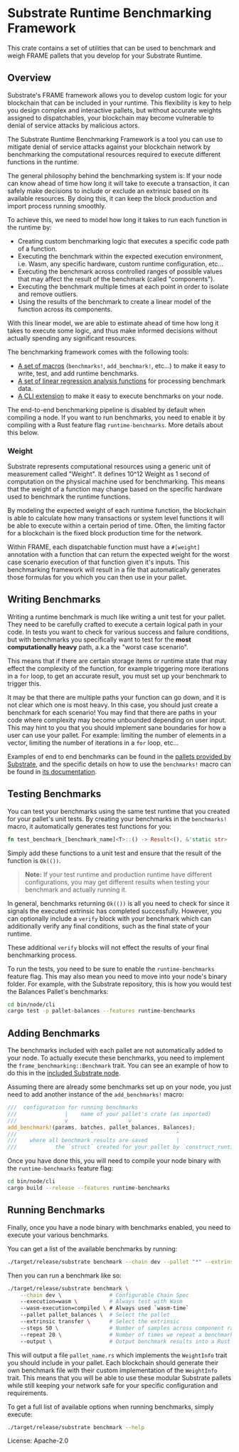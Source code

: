 # Substrate Runtime Benchmarking Framework

This crate contains a set of utilities that can be used to benchmark and weigh FRAME pallets that
you develop for your Substrate Runtime.

## Overview

Substrate's FRAME framework allows you to develop custom logic for your blockchain that can be
included in your runtime. This flexibility is key to help you design complex and interactive
pallets, but without accurate weights assigned to dispatchables, your blockchain may become vulnerable to denial of service attacks by malicious actors.

The Substrate Runtime Benchmarking Framework is a tool you can use to mitigate denial of service
attacks against your blockchain network by benchmarking the computational resources required to
execute different functions in the runtime.

The general philosophy behind the benchmarking system is: If your node can know
ahead of time how long it will take to execute a transaction, it can safely make decisions to
include or exclude an extrinsic based on its available resources. By doing this, it can keep the
block production and import process running smoothly.

To achieve this, we need to model how long it takes to run each function in the runtime by:

* Creating custom benchmarking logic that executes a specific code path of a function.
* Executing the benchmark within the expected execution environment, i.e. Wasm, any specific
  hardware, custom runtime configuration, etc...
* Executing the benchmark across controlled ranges of possible values that may affect the result of
  the benchmark (called "components").
* Executing the benchmark multiple times at each point in order to isolate and remove outliers.
* Using the results of the benchmark to create a linear model of the function across its components.

With this linear model, we are able to estimate ahead of time how long it takes to execute some
logic, and thus make informed decisions without actually spending any significant resources.

The benchmarking framework comes with the following tools:

* [A set of macros](./src/lib.rs) (`benchmarks!`, `add_benchmark!`, etc...) to make it easy to
  write, test, and add runtime benchmarks.
* [A set of linear regression analysis functions](./src/analysis.rs) for processing benchmark data.
* [A CLI extension](../../utils/benchmarking-cli/) to make it easy to execute benchmarks on your
  node.

The end-to-end benchmarking pipeline is disabled by default when compiling a node. If you want to
run benchmarks, you need to enable it by compiling with a Rust feature flag `runtime-benchmarks`.
More details about this below.

### Weight

Substrate represents computational resources using a generic unit of measurement called "Weight". It
defines 10^12 Weight as 1 second of computation on the physical machine used for benchmarking. This
means that the weight of a function may change based on the specific hardware used to benchmark the
runtime functions.

By modeling the expected weight of each runtime function, the blockchain is able to calculate how
many transactions or system level functions it will be able to execute within a certain period of
time. Often, the limiting factor for a blockchain is the fixed block production time for the
network.

Within FRAME, each dispatchable function must have a `#[weight]` annotation with a function that can
return the expected weight for the worst case scenario execution of that function given it's inputs.
This benchmarking framework will result in a file that automatically generates those formulas for
you which you can then use in your pallet.

## Writing Benchmarks

Writing a runtime benchmark is much like writing a unit test for your pallet. They need to be
carefully crafted to execute a certain logical path in your code. In tests you want to check for
various success and failure conditions, but with benchmarks you specifically want to test for the
**most computationally heavy** path, a.k.a the "worst case scenario".

This means that if there are certain storage items or runtime state that may effect the complexity
of the function, for example triggering more iterations in a `for` loop, to get an accurate result,
you must set up your benchmark to trigger this.

It may be that there are multiple paths your function can go down, and it is not clear which one is
most heavy. In this case, you should just create a benchmark for each scenario! You may find that
there are paths in your code where complexity may become unbounded depending on user input. This may
hint to you that you should implement sane boundaries for how a user can use your pallet. For
example: limiting the number of elements in a vector, limiting the number of iterations in a `for`
loop, etc...

Examples of end to end benchmarks can be found in the [pallets provided by Substrate](../), and the
specific details on how to use the `benchmarks!` macro can be found in [its
documentation](./src/lib.rs).

## Testing Benchmarks

You can test your benchmarks using the same test runtime that you created for your pallet's unit
tests. By creating your benchmarks in the `benchmarks!` macro, it automatically generates test
functions for you:

```rust
fn test_benchmark_[benchmark_name]<T>::() -> Result<(), &'static str>
```

Simply add these functions to a unit test and ensure that the result of the function is `Ok(())`.

> **Note:** If your test runtime and production runtime have different configurations, you may get
different results when testing your benchmark and actually running it.

In general, benchmarks returning `Ok(())` is all you need to check for since it signals the executed
extrinsic has completed successfully. However, you can optionally include a `verify` block with your
benchmark which can additionally verify any final conditions, such as the final state of your
runtime.

These additional `verify` blocks will not effect the results of your final benchmarking process.

To run the tests, you need to be sure to enable the `runtime-benchmarks` feature flag. This may also
mean you need to move into your node's binary folder. For example, with the Substrate repository,
this is how you would test the Balances Pallet's benchmarks:

```bash
cd bin/node/cli
cargo test -p pallet-balances --features runtime-benchmarks
```

## Adding Benchmarks

The benchmarks included with each pallet are not automatically added to your node. To actually
execute these benchmarks, you need to implement the `frame_benchmarking::Benchmark` trait. You can
see an example of how to do this in the [included Substrate
node](../../bin/node/runtime/src/lib.rs).

Assuming there are already some benchmarks set up on your node, you just need to add another
instance of the `add_benchmarks!` macro:

```rust
///  configuration for running benchmarks
///               |    name of your pallet's crate (as imported)
///               v                   v
add_benchmark!(params, batches, pallet_balances, Balances);
///                       ^                          ^
///    where all benchmark results are saved         |
///            the `struct` created for your pallet by `construct_runtime!`
```

Once you have done this, you will need to compile your node binary with the `runtime-benchmarks`
feature flag:

```bash
cd bin/node/cli
cargo build --release --features runtime-benchmarks
```

## Running Benchmarks

Finally, once you have a node binary with benchmarks enabled, you need to execute your various
benchmarks.

You can get a list of the available benchmarks by running:

```bash
./target/release/substrate benchmark --chain dev --pallet "*" --extrinsic "*" --repeat 0
```

Then you can run a benchmark like so:

```bash
./target/release/substrate benchmark \
    --chain dev \               # Configurable Chain Spec
    --execution=wasm \          # Always test with Wasm
    --wasm-execution=compiled \ # Always used `wasm-time`
    --pallet pallet_balances \  # Select the pallet
    --extrinsic transfer \      # Select the extrinsic
    --steps 50 \                # Number of samples across component ranges
    --repeat 20 \               # Number of times we repeat a benchmark
    --output \                  # Output benchmark results into a Rust file
```

This will output a file `pallet_name.rs` which implements the `WeightInfo` trait you should include
in your pallet. Each blockchain should generate their own benchmark file with their custom
implementation of the `WeightInfo` trait. This means that you will be able to use these modular
Substrate pallets while still keeping your network safe for your specific configuration and
requirements.

To get a full list of available options when running benchmarks, simply execute:

```bash
./target/release/substrate benchmark --help
```

License: Apache-2.0
